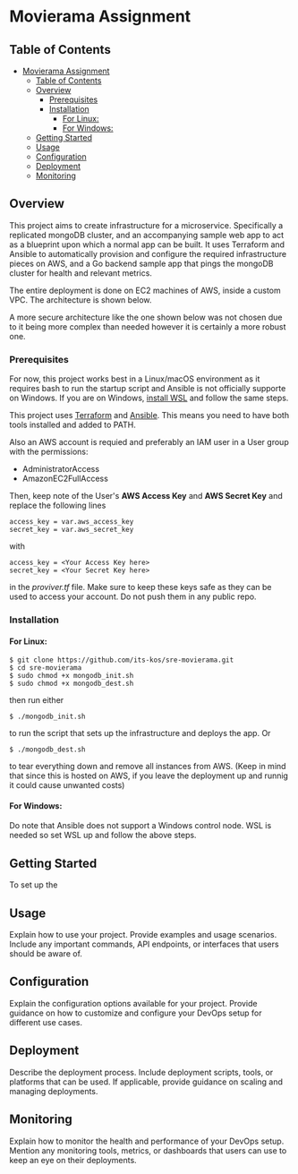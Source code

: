# Movierama Assignment



## Table of Contents

- [Movierama Assignment](#movierama-assignment)
  - [Table of Contents](#table-of-contents)
  - [Overview](#overview)
    - [Prerequisites](#prerequisites)
    - [Installation](#installation)
      - [For Linux:](#for-linux)
      - [For Windows:](#for-windows)
  - [Getting Started](#getting-started)
  - [Usage](#usage)
  - [Configuration](#configuration)
  - [Deployment](#deployment)
  - [Monitoring](#monitoring)

## Overview

This project aims to create infrastructure for a microservice. Specifically a replicated mongoDB cluster, and an accompanying sample web app to act as a blueprint upon which a normal app can be built. It uses Terraform and Ansible to automatically provision and configure the required infrastructure pieces on AWS, and a Go backend sample app that pings the mongoDB cluster for health and relevant metrics.

The entire deployment is done on EC2 machines of AWS, inside a custom VPC. The architecture is shown below.


A more secure architecture like the one shown below was not chosen due to it being more complex than needed however it is certainly a more robust one.


### Prerequisites

For now, this project works best in a Linux/macOS environment as it requires bash to run the startup script and Ansible is not officially supporte on Windows. If you are on Windows, [install WSL](https://learn.microsoft.com/en-us/windows/wsl/install) and follow the same steps. 

This project uses [Terraform](https://developer.hashicorp.com/terraform/downloads?ajs_aid=406e18d1-b747-4153-bf58-60f840b3f37e&product_intent=terraform) and [Ansible](https://docs.ansible.com/ansible/latest/installation_guide/intro_installation.html). This means you need to have both tools installed and added to PATH.

Also an AWS account is requied and preferably an IAM user in a User group with the permissions:

* AdministratorAccess
* AmazonEC2FullAccess

Then, keep note of the User's **AWS Access Key** and **AWS Secret Key** and replace the following lines
```
access_key = var.aws_access_key
secret_key = var.aws_secret_key
```
with 
```
access_key = <Your Access Key here>
secret_key = <Your Secret Key here>
```
in the *proviver.tf* file. Make sure to keep these keys safe as they can be used to access your account. Do not push them in any public repo.

### Installation

#### For Linux:

```
$ git clone https://github.com/its-kos/sre-movierama.git
$ cd sre-movierama
$ sudo chmod +x mongodb_init.sh
$ sudo chmod +x mongodb_dest.sh
```
then run either
```
$ ./mongodb_init.sh
```
to run the script that sets up the infrastructure and deploys the app.
Or
```
$ ./mongodb_dest.sh
```
to tear everything down and remove all instances from AWS. (Keep in mind that since this is hosted on AWS, if you leave the deployment up and runnig it could cause unwanted costs)

#### For Windows:
Do note that Ansible does not support a Windows control node. WSL is needed so set WSL up and follow the above steps.

## Getting Started

To set up the 

## Usage

Explain how to use your project. Provide examples and usage scenarios. Include any important commands, API endpoints, or interfaces that users should be aware of.

## Configuration

Explain the configuration options available for your project. Provide guidance on how to customize and configure your DevOps setup for different use cases.

## Deployment

Describe the deployment process. Include deployment scripts, tools, or platforms that can be used. If applicable, provide guidance on scaling and managing deployments.

## Monitoring

Explain how to monitor the health and performance of your DevOps setup. Mention any monitoring tools, metrics, or dashboards that users can use to keep an eye on their deployments.
